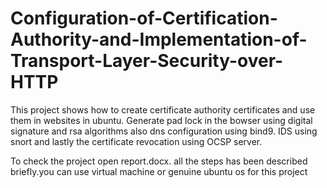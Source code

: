 # Configuration-of-Certification-Authority-and-Implementation-of-Transport-Layer-Security-over-HTTP
This project shows how to create certificate authority certificates and use them in websites in ubuntu. Generate pad lock in the bowser using digital signature and rsa algorithms also dns configuration using bind9. IDS using snort and lastly the certificate revocation using OCSP server.

To check the project open report.docx. all the steps has been described briefly.you can use virtual machine or genuine ubuntu os for this project
